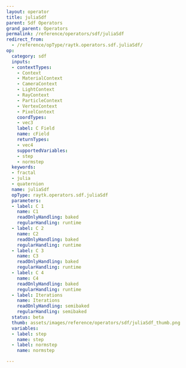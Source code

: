 ```yaml
---
layout: operator
title: juliaSdf
parent: Sdf Operators
grand_parent: Operators
permalink: /reference/operators/sdf/juliaSdf
redirect_from:
  - /reference/opType/raytk.operators.sdf.juliaSdf/
op:
  category: sdf
  inputs:
  - contextTypes:
    - Context
    - MaterialContext
    - CameraContext
    - LightContext
    - RayContext
    - ParticleContext
    - VertexContext
    - PixelContext
    coordTypes:
    - vec3
    label: C Field
    name: cField
    returnTypes:
    - vec4
    supportedVariables:
    - step
    - normstep
  keywords:
  - fractal
  - julia
  - quaternion
  name: juliaSdf
  opType: raytk.operators.sdf.juliaSdf
  parameters:
  - label: C 1
    name: C1
    readOnlyHandling: baked
    regularHandling: runtime
  - label: C 2
    name: C2
    readOnlyHandling: baked
    regularHandling: runtime
  - label: C 3
    name: C3
    readOnlyHandling: baked
    regularHandling: runtime
  - label: C 4
    name: C4
    readOnlyHandling: baked
    regularHandling: runtime
  - label: Iterations
    name: Iterations
    readOnlyHandling: semibaked
    regularHandling: semibaked
  status: beta
  thumb: assets/images/reference/operators/sdf/juliaSdf_thumb.png
  variables:
  - label: step
    name: step
  - label: normstep
    name: normstep

---
```

